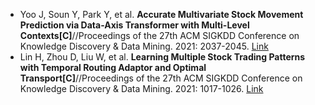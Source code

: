 * Yoo J, Soun Y, Park Y, et al. <b>Accurate Multivariate Stock Movement Prediction via Data-Axis Transformer with Multi-Level Contexts[C]</b>//Proceedings of the 27th ACM SIGKDD Conference on Knowledge Discovery & Data Mining. 2021: 2037-2045. [Link](https://dl.acm.org/doi/abs/10.1145/3447548.3467297)
* Lin H, Zhou D, Liu W, et al. <b>Learning Multiple Stock Trading Patterns with Temporal Routing Adaptor and Optimal Transport[C]</b>//Proceedings of the 27th ACM SIGKDD Conference on Knowledge Discovery & Data Mining. 2021: 1017-1026. [Link](https://dl.acm.org/doi/abs/10.1145/3447548.3467358)
